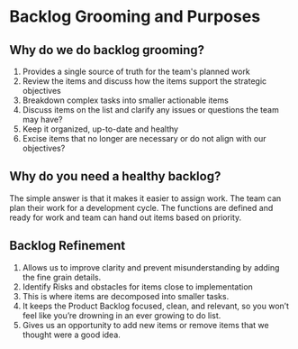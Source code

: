 # Backlog Grooming and Purposes


## Why do we do backlog grooming?

1. Provides a single source of truth for the team's planned work
1. Review the items and discuss how the items support the strategic objectives
1. Breakdown complex tasks into smaller actionable items
1. Discuss items on the list and clarify any issues or questions the team may have?
1. Keep it organized, up-to-date and healthy
1. Excise items that no longer are necessary or do not align with our objectives?

## Why do you need a healthy backlog?

The simple answer is that it makes it easier to assign work. The team can plan their work for a development cycle.  The functions are defined and ready for work and team can hand out items based on priority. 

## Backlog Refinement

1. Allows us to improve clarity and prevent misunderstanding by adding the fine grain details.
1. Identify Risks and obstacles for items close to implementation
1. This is where items are decomposed into smaller tasks.
1. It keeps the Product Backlog focused, clean, and relevant, so you won’t feel like you’re drowning in an ever growing to do list.
1. Gives us an opportunity to add new items or remove items that we thought were a good idea.